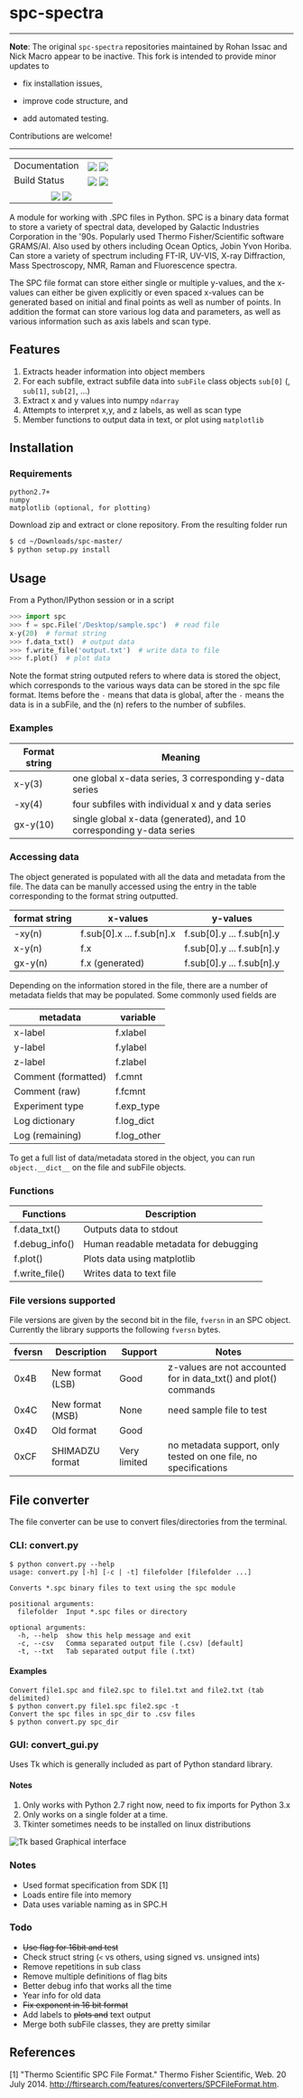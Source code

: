 # spc-spectra

--------------------------------------------------------------------------------------------

__Note__: The original `spc-spectra` repositories maintained by Rohan Issac and Nick Macro
appear to be inactive. This fork is intended to provide minor updates to

* fix installation issues,

* improve code structure, and

* add automated testing.

Contributions are welcome!

--------------------------------------------------------------------------------------------

[----------------------------- BADGES: BEGIN -----------------------------]: #

<table>
  <tr>
    <td>Documentation</td>
    <td>
      <a href="https://velexi-research.github.io/spc-spectra/dev/"><img style="vertical-align: bottom;" src="https://img.shields.io/badge/docs-dev-blue.svg"/></a>
      <a href="https://velexi-research.github.io/spc-spectra/stable/"><img style="vertical-align: bottom;" src="https://img.shields.io/badge/docs-stable-blue.svg"/></a>
    </td>
  </tr>

  <tr>
    <td>Build Status</td>
    <td>
      <a href="https://github.com/velexi-research/spc-spectra/actions/workflows/CI.yml"><img style="vertical-align: bottom;" src="https://github.com/velexi-research/spc-spectra/actions/workflows/CI.yml/badge.svg"/></a>
      <a href="https://codecov.io/gh/velexi-research/spc-spectra">
        <img style="vertical-align: bottom;" src="https://codecov.io/gh/velexi-research/spc-spectra/branch/main/graph/badge.svg"/></a>
    </td>
  </tr>

  <!-- Miscellaneous Badges -->
  <tr>
    <td colspan=2 align="center">
      <a href="https://github.com/velexi-research/spc-spectra/issues"><img style="vertical-align: bottom;" src="https://img.shields.io/badge/contributions-welcome-brightgreen.svg?style=flat"/></a>
      <a href="https://github.com/psf/black"><img style="vertical-align: bottom;" src="https://img.shields.io/badge/code%20style-black-000000.svg"/></a>
    </td>
  </tr>
</table>

[------------------------------ BADGES: END ------------------------------]: #

A module for working with .SPC files in Python. SPC is a binary data format to store a variety of spectral data, developed by Galactic Industries Corporation in the '90s. Popularly used Thermo Fisher/Scientific software GRAMS/AI. Also used by others including Ocean Optics, Jobin Yvon Horiba. Can store a variety of spectrum including FT-IR, UV-VIS, X-ray Diffraction, Mass Spectroscopy, NMR, Raman and Fluorescence spectra.

The SPC file format can store either single or multiple y-values, and the x-values can either be given explicitly or even spaced x-values can be generated based on initial and final points as well as number of points. In addition the format can store various log data and parameters, as well as various information such as axis labels and scan type.

## Features

1. Extracts header information into object members
2. For each subfile, extract subfile data into `subFile` class objects `sub[0]` (, `sub[1]`, `sub[2]`, ...)
3. Extract x and y values into numpy `ndarray`
4. Attempts to interpret x,y, and z labels, as well as scan type
5. Member functions to output data in text, or plot using `matplotlib`

## Installation

### Requirements

```
python2.7+
numpy
matplotlib (optional, for plotting)
```

Download zip and extract or clone repository. From the resulting folder run

```bash
$ cd ~/Downloads/spc-master/
$ python setup.py install
```

## Usage

From a Python/IPython session or in a script

```python
>>> import spc
>>> f = spc.File('/Desktop/sample.spc')  # read file
x-y(20)  # format string
>>> f.data_txt()  # output data
>>> f.write_file('output.txt')  # write data to file
>>> f.plot()  # plot data
```

Note the format string outputed refers to where data is stored the object, which corresponds to the various ways data can be stored in the spc file format. Items before the `-` means that data is global, after the `-` means the data is in a subFile, and the (n) refers to the number of subfiles.

### Examples

Format string | Meaning
------------- | --------------------------------------------------------------------
x-y(3)        | one global x-data series, 3 corresponding y-data series
-xy(4)        | four subfiles with individual x and y data series
gx-y(10)      | single global x-data (generated), and 10 corresponding y-data series

### Accessing data

The object generated is populated with all the data and metadata from the file. The data can be manully accessed using the entry in the table corresponding to the format string outputted.

format string | x-values                  | y-values
------------- | ------------------------- | -------------------------
-xy(n)        | f.sub[0].x ... f.sub[n].x | f.sub[0].y ... f.sub[n].y
x-y(n)        | f.x                       | f.sub[0].y ... f.sub[n].y
gx-y(n)       | f.x (generated)           | f.sub[0].y ... f.sub[n].y

Depending on the information stored in the file, there are a number of metadata fields that may be populated. Some commonly used fields are

metadata            | variable
------------------- | -----------
x-label             | f.xlabel
y-label             | f.ylabel
z-label             | f.zlabel
Comment (formatted) | f.cmnt
Comment (raw)       | f.fcmnt
Experiment type     | f.exp_type
Log dictionary      | f.log_dict
Log (remaining)     | f.log_other

To get a full list of data/metadata stored in the object, you can run `object.__dict__` on the file and subFile objects.

### Functions

Functions      | Description
-------------- | -------------------------------------
f.data_txt()   | Outputs data to stdout
f.debug_info() | Human readable metadata for debugging
f.plot()       | Plots data using matplotlib
f.write_file() | Writes data to text file

### File versions supported

File versions are given by the second bit in the file, `fversn` in an SPC object. Currently the library supports the following `fversn` bytes.

fversn | Description      | Support      | Notes
------ | ---------------- | ------------ | ----------------------------------------------------------------
0x4B   | New format (LSB) | Good         | z-values are not accounted for in data_txt() and plot() commands
0x4C   | New format (MSB) | None         | need sample file to test
0x4D   | Old format       | Good         |
0xCF   | SHIMADZU format  | Very limited | no metadata support, only tested on one file, no specifications

## File converter

The file converter can be use to convert files/directories from the terminal.

### CLI: convert.py

```
$ python convert.py --help
usage: convert.py [-h] [-c | -t] filefolder [filefolder ...]

Converts *.spc binary files to text using the spc module

positional arguments:
  filefolder  Input *.spc files or directory

optional arguments:
  -h, --help  show this help message and exit
  -c, --csv   Comma separated output file (.csv) [default]
  -t, --txt   Tab separated output file (.txt)
```

#### Examples

```
Convert file1.spc and file2.spc to file1.txt and file2.txt (tab delimited)
$ python convert.py file1.spc file2.spc -t
Convert the spc files in spc_dir to .csv files
$ python convert.py spc_dir
```

### GUI: convert_gui.py

Uses Tk which is generally included as part of Python standard library.

#### Notes

1. Only works with Python 2.7 right now, need to fix imports for Python 3.x
2. Only works on a single folder at a time.
3. Tkinter sometimes needs to be installed on linux distributions

![Tk based Graphical interface](images/gui.png)

### Notes

- Used format specification from SDK [1]
- Loads entire file into memory
- Data uses variable naming as in SPC.H

### Todo

- ~~Use flag for 16bit and test~~
- Check struct string (`<` vs others, using signed vs. unsigned ints)
- Remove repetitions in sub class
- Remove multiple definitions of flag bits
- Better debug info that works all the time
- Year info for old data
- ~~Fix exponent in 16 bit format~~
- Add labels to ~~plots and~~ text output
- Merge both subFile classes, they are pretty similar

## References

[1] "Thermo Scientific SPC File Format." Thermo Fisher Scientific, Web. 20 July 2014\. <http://ftirsearch.com/features/converters/SPCFileFormat.htm>.
